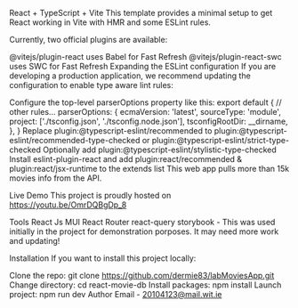 React + TypeScript + Vite
This template provides a minimal setup to get React working in Vite with HMR and some ESLint rules.

Currently, two official plugins are available:

@vitejs/plugin-react uses Babel for Fast Refresh
@vitejs/plugin-react-swc uses SWC for Fast Refresh
Expanding the ESLint configuration
If you are developing a production application, we recommend updating the configuration to enable type aware lint rules:

Configure the top-level parserOptions property like this:
export default {
  // other rules...
  parserOptions: {
    ecmaVersion: 'latest',
    sourceType: 'module',
    project: ['./tsconfig.json', './tsconfig.node.json'],
    tsconfigRootDir: __dirname,
  },
}
Replace plugin:@typescript-eslint/recommended to plugin:@typescript-eslint/recommended-type-checked or plugin:@typescript-eslint/strict-type-checked
Optionally add plugin:@typescript-eslint/stylistic-type-checked
Install eslint-plugin-react and add plugin:react/recommended & plugin:react/jsx-runtime to the extends list
This web app pulls more than 15k movies info from the API.

Live Demo This project is proudly hosted on https://youtu.be/OmrDQBgDp_8

Tools React Js MUI React Router react-query storybook - This was used initially in the project for demonstration porposes. It may need more work and updating!

Installation If you want to install this project locally:

Clone the repo: git clone https://github.com/dermie83/labMoviesApp.git Change directory: cd react-movie-db Install packages: npm install Launch project: npm run dev Author Email - 20104123@mail.wit.ie
